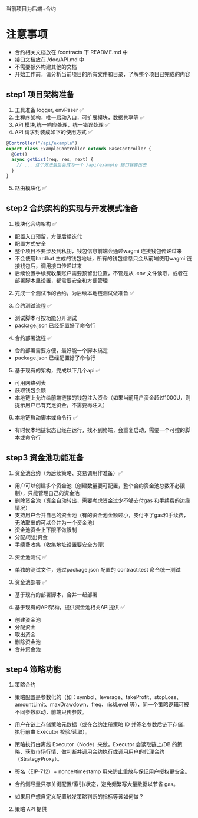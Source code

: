 当前项目为后端+合约

# 注意事项

- 合约相关文档放在 /contracts 下 README.md 中
- 接口文档放在 /doc/API.md 中
- 不需要额外构建其他的文档
- 开始工作前，请分析当前项目的所有文件和目录，了解整个项目已完成的内容

## step1 项目架构准备

1. 工具准备 logger, envPaser ✅
2. 主程序架构，唯一启动入口，可扩展模块，数据共享等 ✅
3. API 模块,统一响应处理，统一错误处理 ✅
4. API 请求封装成如下的使用方式 ✅

```typescript
@Controller("/api/example")
export class ExampleController extends BaseController {
  @Get()
  async getList(req, res, next) {
    // ... 这个方法最后会成为一个 /api/example 接口暴露出去
  }
}
```

5. 路由模块化 ✅

## step2 合约架构的实现与开发模式准备

1.  模块化合约架构 ✅

- 配置入口预留，方便后续迭代
- 配置方式安全
- 整个项目不要涉及到私钥，钱包信息前端会通过wagmi 连接钱包传递过来
- 不会使用hardhat 生成的钱包地址，所有的钱包信息只会从前端使用wagmi 链接钱包后，调用接口传递过来
- 后续设置手续费收集账户需要预留出位置，不管是从 .env 文件读取，或者在部署脚本里设置，都需要安全和方便管理

2. 完成一个测试币的合约，为后续本地链测试做准备 ✅

3. 合约测试流程 ✅

- 测试脚本可按功能分开测试
- package.json 已经配置好了命令行

4. 合约部署流程 ✅

- 合约部署需要方便，最好能一个脚本搞定
- package.json 已经配置好了命令行

5. 基于现有的架构，完成以下几个api ✅

- 可用网络列表
- 获取钱包余额
- 本地链上允许给前端链接的钱包注入资金（如果当前用户资金超过1000U，则提示用户已有充足资金，不需要再注入）

6. 本地链启动脚本或命令行 ✅

- 有时候本地链状态已经在运行，找不到终端，会重复启动，需要一个可控的脚本或命令行

## step3 资金池功能准备

1. 资金池合约（为后续策略、交易调用作准备）✅

- 用户可以创建多个资金池（创建数量要可配置，整个合约资金池总数不必限制），只能管理自己的资金池
- 删除资金池（资金自动转出，需要考虑资金过少不够支付gas 和手续费的边缘情况）
- 支持用户合并自己的资金池（有的资金池金额过小，支付不了gas和手续费，无法取出的可以合并为一个资金池）
- 资金池资金上下限不做限制
- 分配/取出资金
- 手续费收集（收集地址设置要安全方便）

2. 资金池测试 ✅

- 单独的测试文件，通过package.json 配置的 contract:test 命令统一测试

3. 资金池部署 ✅

- 基于现有的部署脚本，合并一起部署

4. 基于现有的API架构，提供资金池相关API提供 ✅

- 创建资金池
- 分配资金
- 取出资金
- 删除资金池
- 合并资金池

## step4 策略功能

1.  策略合约

- 策略配置是参数化的（如：symbol、leverage、takeProfit、stopLoss、amountLimit、maxDrawdown、freq、riskLevel 等），同一个策略逻辑可被不同参数驱动，前端只传参数。

- 用户在链上存储策略元数据（或在合约注册策略 ID 并签名参数后链下存储，执行前由 Executor 校验/读取）。

- 策略执行由离线 Executor（Node）来做，Executor 会读取链上/DB 的策略、获取市场行情、做判断并调用合约执行或调用用户的代理合约（StrategyProxy）。

- 签名（EIP-712）+ nonce/timestamp 用来防止重放与保证用户授权更安全。

- 合约侧尽量只存关键配置/索引/状态，避免频繁写大量数据以节省 gas。

- 如果用户想自定义配置触发策略判断的指标等该如何做？

2. 策略 API 提供 
